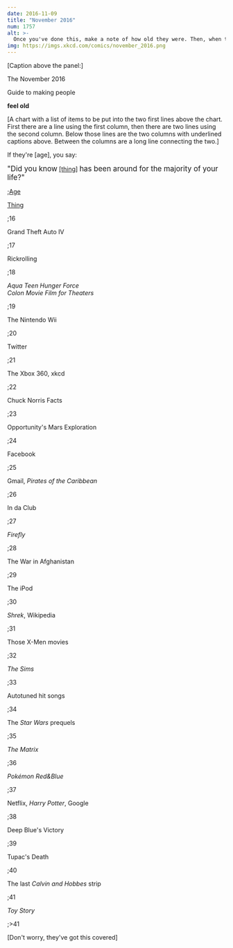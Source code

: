 ```yaml
---
date: 2016-11-09
title: "November 2016"
num: 1757
alt: >-
  Once you've done this, make a note of how old they were. Then, when their age reaches double that, show them this chart again.
img: https://imgs.xkcd.com/comics/november_2016.png
---
```

[Caption above the panel:]

The November 2016

Guide to making people

**feel old**



[A chart with a list of items to be put into the two first lines above the chart. First there are a line using the first column, then there are two lines using the second column. Below those lines are the two columns with underlined captions above. Between the columns are a long line connecting the two.]

If they're [age], you say:

<big>"Did you know</big> <u>[thing]</u> <big>has been around for the majority of your life?"</big>



;<u>Age</u>

<u>Thing</u>



;16

Grand Theft Auto IV



;17

Rickrolling



;18

*Aqua Teen Hunger Force <br> Colon Movie Film for Theaters*



;19

The Nintendo Wii



;20

Twitter



;21

The Xbox 360, xkcd



;22

Chuck Norris Facts



;23

Opportunity's Mars Exploration



;24

Facebook



;25

Gmail, *Pirates of the Caribbean*



;26

In da Club



;27

*Firefly*



;28

The War in Afghanistan



;29

The iPod



;30

*Shrek*, Wikipedia



;31

Those X-Men movies



;32

*The Sims*



;33

Autotuned hit songs

;34

The *Star Wars* prequels



;35

*The Matrix*



;36

*Pokémon Red&Blue*



;37

Netflix, *Harry Potter*, Google



;38

Deep Blue's Victory



;39

Tupac's Death



;40

The last *Calvin and Hobbes* strip



;41

*Toy Story*



;>41

[Don't worry, they've got this covered]